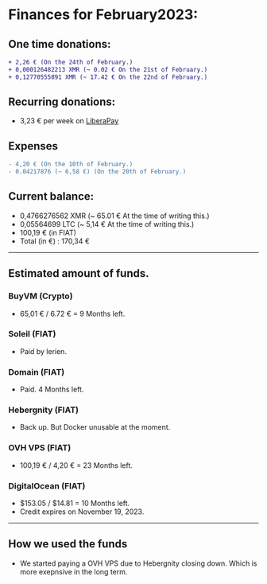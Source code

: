 # Finances for February2023:

## One time donations:

```diff
+ 2,26 € (On the 24th of February.)
+ 0,000126482213 XMR (~ 0.02 € On the 21st of February.)
+ 0,12770555891 XMR (~ 17.42 € On the 22nd of February.)

```

## Recurring donations:

- 3,23 € per week on [LiberaPay](https://liberapay.com/ProjectSegfault)

## Expenses

```diff
- 4,20 € (On the 10th of February.)
- 0.04217876 (~ 6,58 €) (On the 20th of February.)

```

## Current balance:

- 0,4766276562 XMR (~ 65.01 € At the time of writing this.)
- 0,05564699 LTC (~ 5,14 € At the time of writing this.)
- 100,19 € (in FIAT)
- Total (in €) : 170,34 €

---

## Estimated amount of funds.

### BuyVM (Crypto)

- 65,01 € / 6.72 € = 9 Months left.

### Soleil (FIAT)

- Paid by lerien.

### Domain (FIAT)

- Paid. 4 Months left.

### Hebergnity (FIAT)

- Back up. But Docker unusable at the moment.

### OVH VPS (FIAT)

- 100,19 € / 4,20 € = 23 Months left.

### DigitalOcean (FIAT)

- $153.05 / $14.81 = 10 Months left.
- Credit expires on November 19, 2023.

---

## How we used the funds

- We started paying a OVH VPS due to Hebergnity closing down. Which is more exepnsive in the long term.
